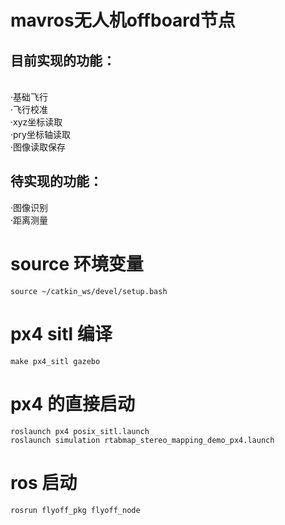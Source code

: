  <h1>mavros无人机offboard节点</h1>
<h2>目前实现的功能：</h2></br>
·基础飞行 </br>·飞行校准</br>·xyz坐标读取</br>·pry坐标轴读取</br>·图像读取保存</br>
<h2>待实现的功能：</h2>
·图像识别</br>
·距离测量</br>

# source 环境变量
	source ~/catkin_ws/devel/setup.bash

# px4 sitl 编译
	make px4_sitl gazebo

# px4 的直接启动
	roslaunch px4 posix_sitl.launch
	roslaunch simulation rtabmap_stereo_mapping_demo_px4.launch

# ros 启动
	rosrun flyoff_pkg flyoff_node
